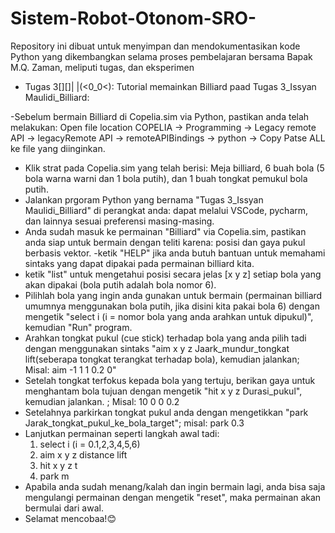 # Sistem-Robot-Otonom-SRO-
Repository ini dibuat untuk menyimpan dan mendokumentasikan kode Python yang dikembangkan selama proses pembelajaran bersama Bapak M.Q. Zaman, meliputi tugas, dan eksperimen

- Tugas 3[][]|
           |(<0_0<): Tutorial memainkan Billiard paad Tugas 3_Issyan Maulidi_Billiard:

-Sebelum bermain Billiard di Copelia.sim via Python, pastikan anda telah melakukan: Open file location COPELIA ->  Programming -> Legacy remote API -> legacyRemote API -> remoteAPIBindings -> python -> Copy Patse ALL ke file yang diinginkan.
- Klik strat pada Copelia.sim yang telah berisi: Meja billiard, 6 buah bola (5 bola warna warni dan 1 bola putih), dan 1 buah tongkat pemukul bola putih.
- Jalankan prgoram Python yang bernama "Tugas 3_Issyan Maulidi_Billiard" di perangkat anda: dapat melalui VSCode, pycharm, dan lainnya sesuai preferensi masing-masing.
- Anda sudah masuk ke permainan "Billiard" via Copelia.sim, pastikan anda siap untuk bermain dengan teliti karena: posisi dan gaya pukul berbasis vektor. 
-ketik "HELP" jika anda butuh bantuan untuk memahami sintaks yang dapat dipakai pada permainan billiard kita.
- ketik "list" untuk mengetahui posisi secara jelas  [x y z] setiap bola yang akan dipakai (bola putih adalah bola nomor 6).
- Pilihlah bola yang ingin anda gunakan untuk bermain (permainan billiard umumnya menggunakan bola putih, jika disini kita pakai bola 6) dengan mengetik "select i (i = nomor bola yang anda arahkan untuk dipukul)", kemudian "Run" program.
- Arahkan tongkat pukul (cue stick) terhadap bola yang anda pilih tadi dengan menggunakan sintaks "aim x y z Jaark_mundur_tongkat lift(seberapa tongkat terangkat terhadap bola), kemudian jalankan; Misal: aim -1 1 1 0.2 0"
- Setelah tongkat terfokus kepada bola yang tertuju, berikan gaya untuk menghantam bola tujuan dengan mengetik "hit x y z Durasi_pukul", kemudian jalankan.
; Misal: 10 0 0 0.2
- Setelahnya parkirkan tongkat pukul anda dengan mengetikkan "park Jarak_tongkat_pukul_ke_bola_target"; misal: park 0.3
- Lanjutkan permainan seperti langkah awal tadi:
  1. select i (i = 0.1,2,3,4,5,6)
  2. aim x y z distance lift
  3. hit x y z t
  4. park m 
- Apabila anda sudah menang/kalah dan ingin bermain lagi, anda bisa saja mengulangi permainan dengan mengetik "reset", maka permainan akan bermulai dari awal.
- Selamat mencobaa!😊

